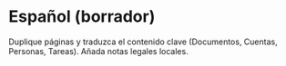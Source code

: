 # Español (borrador)

Duplique páginas y traduzca el contenido clave (Documentos, Cuentas, Personas, Tareas). Añada notas legales locales.
